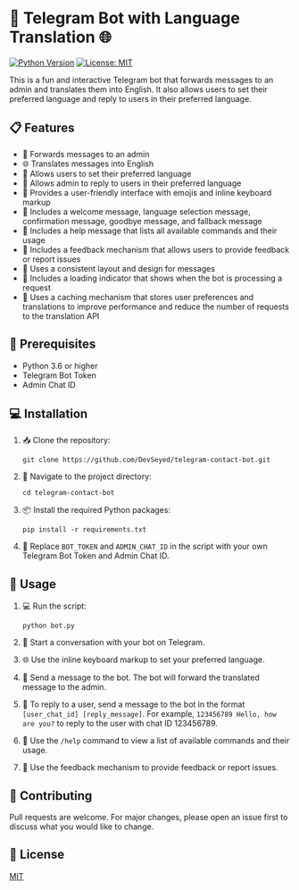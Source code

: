 
# 🤖 Telegram Bot with Language Translation 🌐

[![Python Version](https://img.shields.io/badge/python-3.6+-blue.svg)](https://www.python.org/downloads/)
[![License: MIT](https://img.shields.io/badge/License-MIT-yellow.svg)](https://opensource.org/licenses/MIT)

This is a fun and interactive Telegram bot that forwards messages to an admin and translates them into English. It also allows users to set their preferred language and reply to users in their preferred language.

## 📋 Features

- 📨 Forwards messages to an admin
- 🌐 Translates messages into English
- 🌟 Allows users to set their preferred language
- 💬 Allows admin to reply to users in their preferred language
- 📝 Provides a user-friendly interface with emojis and inline keyboard markup
- 📝 Includes a welcome message, language selection message, confirmation message, goodbye message, and fallback message
- 📝 Includes a help message that lists all available commands and their usage
- 📝 Includes a feedback mechanism that allows users to provide feedback or report issues
- 📝 Uses a consistent layout and design for messages
- 📝 Includes a loading indicator that shows when the bot is processing a request
- 📝 Uses a caching mechanism that stores user preferences and translations to improve performance and reduce the number of requests to the translation API

## 📝 Prerequisites

-  Python 3.6 or higher
-  Telegram Bot Token
-  Admin Chat ID

## 💻 Installation

1. 📥 Clone the repository:

   ```
   git clone https://github.com/DevSeyed/telegram-contact-bot.git
   ```

2. 📁 Navigate to the project directory:

   ```
   cd telegram-contact-bot
   ```

3. 📦 Install the required Python packages:

   ```
   pip install -r requirements.txt
   ```

4. 🔄 Replace `BOT_TOKEN` and `ADMIN_CHAT_ID` in the script with your own Telegram Bot Token and Admin Chat ID.

## 🚀 Usage

1. 💻 Run the script:

   ```
   python bot.py
   ```

2. 💬 Start a conversation with your bot on Telegram.

3. 🌐 Use the inline keyboard markup to set your preferred language.

4. 📨 Send a message to the bot. The bot will forward the translated message to the admin.

5. 💬 To reply to a user, send a message to the bot in the format `[user_chat_id] [reply_message]`. For example, `123456789 Hello, how are you?` to reply to the user with chat ID 123456789.

6. 📝 Use the `/help` command to view a list of available commands and their usage.

7. 📝 Use the feedback mechanism to provide feedback or report issues.

## 🤝 Contributing

Pull requests are welcome. For major changes, please open an issue first to discuss what you would like to change.

## 📜 License

[MIT](https://choosealicense.com/licenses/mit/)
